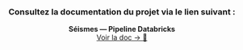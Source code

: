 <div align="center">

### Consultez la documentation du projet via le lien suivant :
**Séismes — Pipeline Databricks**  
<a href="https://exemple.com/ton-lien](https://app.gitbook.com/o/nSkrnaIz6TugESMxhP8U/s/eTeaiAeZo3htLLCgAzoL/~/changes/3/">Voir la doc → 📘</a>

</div>

